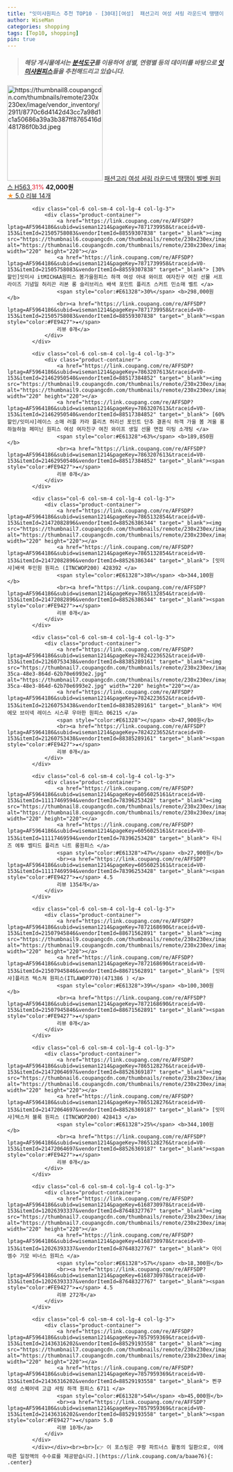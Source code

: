 ```yaml
---
title: "잇미샤원피스 추천 TOP10 - [30대][여성]  패션고리 여성 셔링 라운드넥 땡땡이 벨벳 원피스 H563 "
author: WiseMan
categories: shopping
tags: [Top10, shopping]
pin: true
---
```


> ##### 해당 게시물에서는 [**분석도구**](https://itemscout.io/)를 이용하여 **성별**, **연령별** 등의 데이터를 바탕으로 [**잇미샤원피스**](https://link.coupang.com/a/baae76)들을 추천해드리고 있습니다.
<div class="container"><div class="row">
            <div class="col-6 col-sm-4 col-lg-4 col-lg-3">
                <div class="product-container">
                    <a href="https://link.coupang.com/re/AFFSDP?lptag=AF5964186&subid=wiseman1214&pageKey=7810670466&traceid=V0-153&itemId=21184176090&vendorItemId=88344188300" target="_blank"><img src="https://thumbnail8.coupangcdn.com/thumbnails/remote/230x230ex/image/vendor_inventory/2911/8770c6d4142d43cc7a98d1c1a50686a39a3b387ff8765416d481786f0b3d.jpeg" alt="https://thumbnail8.coupangcdn.com/thumbnails/remote/230x230ex/image/vendor_inventory/2911/8770c6d4142d43cc7a98d1c1a50686a39a3b387ff8765416d481786f0b3d.jpeg" width="220" height="220"></a>
                    <a href="https://link.coupang.com/re/AFFSDP?lptag=AF5964186&subid=wiseman1214&pageKey=7810670466&traceid=V0-153&itemId=21184176090&vendorItemId=88344188300" target="_blank"> 패션고리 여성 셔링 라운드넥 땡땡이 벨벳 원피스 H563 </a>
                    <span style="color:#E61328">31%</span> <b>42,000원</b>
                    <br><a href="https://link.coupang.com/re/AFFSDP?lptag=AF5964186&subid=wiseman1214&pageKey=7810670466&traceid=V0-153&itemId=21184176090&vendorItemId=88344188300" target="_blank"><span style="color:#FE9427">★</span> 5.0
                    리뷰 14개</a>
                </div>
            </div>
            
            <div class="col-6 col-sm-4 col-lg-4 col-lg-3">
                <div class="product-container">
                    <a href="https://link.coupang.com/re/AFFSDP?lptag=AF5964186&subid=wiseman1214&pageKey=7871739958&traceid=V0-153&itemId=21505758083&vendorItemId=88559307838" target="_blank"><img src="https://thumbnail6.coupangcdn.com/thumbnails/remote/230x230ex/image/vendor_inventory/3bb6/543656c3d2b8880fb62cce169406bd017ef55005e5156d4594e9d331863e.jpg" alt="https://thumbnail6.coupangcdn.com/thumbnails/remote/230x230ex/image/vendor_inventory/3bb6/543656c3d2b8880fb62cce169406bd017ef55005e5156d4594e9d331863e.jpg" width="220" height="220"></a>
                    <a href="https://link.coupang.com/re/AFFSDP?lptag=AF5964186&subid=wiseman1214&pageKey=7871739958&traceid=V0-153&itemId=21505758083&vendorItemId=88559307838" target="_blank"> [30%할인]잇미샤 itMICHAA원피스 봄가을원피스 하객 여성 아내 와이프 여자친구 여친 선물 서프라이즈 기념일 허리끈 리본 롱 슬리브리스 배색 포인트 플리츠 스커트 민소매 벨트 </a>
                    <span style="color:#E61328">30%</span> <b>298,000원</b>
                    <br><a href="https://link.coupang.com/re/AFFSDP?lptag=AF5964186&subid=wiseman1214&pageKey=7871739958&traceid=V0-153&itemId=21505758083&vendorItemId=88559307838" target="_blank"><span style="color:#FE9427">★</span> 
                    리뷰 0개</a>
                </div>
            </div>
            
            <div class="col-6 col-sm-4 col-lg-4 col-lg-3">
                <div class="product-container">
                    <a href="https://link.coupang.com/re/AFFSDP?lptag=AF5964186&subid=wiseman1214&pageKey=7863207613&traceid=V0-153&itemId=21462950540&vendorItemId=88517384852" target="_blank"><img src="https://thumbnail9.coupangcdn.com/thumbnails/remote/230x230ex/image/vendor_inventory/8abd/884b14814af7c3ea9bec252f337dc8e60bd3bbc74ec1bca2f40f11cc7444.jpg" alt="https://thumbnail9.coupangcdn.com/thumbnails/remote/230x230ex/image/vendor_inventory/8abd/884b14814af7c3ea9bec252f337dc8e60bd3bbc74ec1bca2f40f11cc7444.jpg" width="220" height="220"></a>
                    <a href="https://link.coupang.com/re/AFFSDP?lptag=AF5964186&subid=wiseman1214&pageKey=7863207613&traceid=V0-153&itemId=21462950540&vendorItemId=88517384852" target="_blank"> [60%할인/잇미샤]레이스 소매 러플 카라 플리츠 허리선 포인트 단추 결혼식 하객 가을 봄 겨울 롱 하늘하늘 페미닌 원피스 여성 여자친구 여친 와이프 생일 선물 면접 미팅 소개팅 </a>
                    <span style="color:#E61328">63%</span> <b>189,850원</b>
                    <br><a href="https://link.coupang.com/re/AFFSDP?lptag=AF5964186&subid=wiseman1214&pageKey=7863207613&traceid=V0-153&itemId=21462950540&vendorItemId=88517384852" target="_blank"><span style="color:#FE9427">★</span> 
                    리뷰 0개</a>
                </div>
            </div>
            
            <div class="col-6 col-sm-4 col-lg-4 col-lg-3">
                <div class="product-container">
                    <a href="https://link.coupang.com/re/AFFSDP?lptag=AF5964186&subid=wiseman1214&pageKey=7865132854&traceid=V0-153&itemId=21472082896&vendorItemId=88526386344" target="_blank"><img src="https://thumbnail7.coupangcdn.com/thumbnails/remote/230x230ex/image/vendor_inventory/46c8/5966c939344814b0036957ca96102c3d267a1cf94ad7db0e2fdccd20e31c.jpg" alt="https://thumbnail7.coupangcdn.com/thumbnails/remote/230x230ex/image/vendor_inventory/46c8/5966c939344814b0036957ca96102c3d267a1cf94ad7db0e2fdccd20e31c.jpg" width="220" height="220"></a>
                    <a href="https://link.coupang.com/re/AFFSDP?lptag=AF5964186&subid=wiseman1214&pageKey=7865132854&traceid=V0-153&itemId=21472082896&vendorItemId=88526386344" target="_blank"> [잇미샤]배색 투인원 원피스 (ITNCWOP200) 428392 </a>
                    <span style="color:#E61328">38%</span> <b>344,100원</b>
                    <br><a href="https://link.coupang.com/re/AFFSDP?lptag=AF5964186&subid=wiseman1214&pageKey=7865132854&traceid=V0-153&itemId=21472082896&vendorItemId=88526386344" target="_blank"><span style="color:#FE9427">★</span> 
                    리뷰 0개</a>
                </div>
            </div>
            
            <div class="col-6 col-sm-4 col-lg-4 col-lg-3">
                <div class="product-container">
                    <a href="https://link.coupang.com/re/AFFSDP?lptag=AF5964186&subid=wiseman1214&pageKey=7824223652&traceid=V0-153&itemId=21260753438&vendorItemId=88385289161" target="_blank"><img src="https://thumbnail7.coupangcdn.com/thumbnails/remote/230x230ex/image/retail/images/2024/01/16/12/8/7fa36610-35ca-48e3-864d-62b70e6993e2.jpg" alt="https://thumbnail7.coupangcdn.com/thumbnails/remote/230x230ex/image/retail/images/2024/01/16/12/8/7fa36610-35ca-48e3-864d-62b70e6993e2.jpg" width="220" height="220"></a>
                    <a href="https://link.coupang.com/re/AFFSDP?lptag=AF5964186&subid=wiseman1214&pageKey=7824223652&traceid=V0-153&itemId=21260753438&vendorItemId=88385289161" target="_blank"> 비비에모 브이넥 레이스 시스루 우아한 원피스 06215 </a>
                    <span style="color:#E61328"></span> <b>47,900원</b>
                    <br><a href="https://link.coupang.com/re/AFFSDP?lptag=AF5964186&subid=wiseman1214&pageKey=7824223652&traceid=V0-153&itemId=21260753438&vendorItemId=88385289161" target="_blank"><span style="color:#FE9427">★</span> 
                    리뷰 0개</a>
                </div>
            </div>
            
            <div class="col-6 col-sm-4 col-lg-4 col-lg-3">
                <div class="product-container">
                    <a href="https://link.coupang.com/re/AFFSDP?lptag=AF5964186&subid=wiseman1214&pageKey=6056025161&traceid=V0-153&itemId=11117469594&vendorItemId=78396253428" target="_blank"><img src="https://thumbnail8.coupangcdn.com/thumbnails/remote/230x230ex/image/vendor_inventory/450f/4d6e8046c7deac1c0d448bd7bae0b9207fdf24f14bca6e4acb7410814e99.jpg" alt="https://thumbnail8.coupangcdn.com/thumbnails/remote/230x230ex/image/vendor_inventory/450f/4d6e8046c7deac1c0d448bd7bae0b9207fdf24f14bca6e4acb7410814e99.jpg" width="220" height="220"></a>
                    <a href="https://link.coupang.com/re/AFFSDP?lptag=AF5964186&subid=wiseman1214&pageKey=6056025161&traceid=V0-153&itemId=11117469594&vendorItemId=78396253428" target="_blank"> 타니즈 에투 벨티드 플리츠 니트 롱원피스 </a>
                    <span style="color:#E61328">47%</span> <b>27,900원</b>
                    <br><a href="https://link.coupang.com/re/AFFSDP?lptag=AF5964186&subid=wiseman1214&pageKey=6056025161&traceid=V0-153&itemId=11117469594&vendorItemId=78396253428" target="_blank"><span style="color:#FE9427">★</span> 4.5
                    리뷰 1354개</a>
                </div>
            </div>
            
            <div class="col-6 col-sm-4 col-lg-4 col-lg-3">
                <div class="product-container">
                    <a href="https://link.coupang.com/re/AFFSDP?lptag=AF5964186&subid=wiseman1214&pageKey=7872168690&traceid=V0-153&itemId=21507945846&vendorItemId=88671562891" target="_blank"><img src="https://thumbnail9.coupangcdn.com/thumbnails/remote/230x230ex/image/vendor_inventory/e69c/f494aeadbf9e7b6996dfcf280d5d29b7a582dfd60a8086f3ae581210c7ed.jpg" alt="https://thumbnail9.coupangcdn.com/thumbnails/remote/230x230ex/image/vendor_inventory/e69c/f494aeadbf9e7b6996dfcf280d5d29b7a582dfd60a8086f3ae581210c7ed.jpg" width="220" height="220"></a>
                    <a href="https://link.coupang.com/re/AFFSDP?lptag=AF5964186&subid=wiseman1214&pageKey=7872168690&traceid=V0-153&itemId=21507945846&vendorItemId=88671562891" target="_blank"> [잇미샤]플리츠 텍스쳐 원피스(ITLAWOP770)(471386 ) </a>
                    <span style="color:#E61328">39%</span> <b>100,300원</b>
                    <br><a href="https://link.coupang.com/re/AFFSDP?lptag=AF5964186&subid=wiseman1214&pageKey=7872168690&traceid=V0-153&itemId=21507945846&vendorItemId=88671562891" target="_blank"><span style="color:#FE9427">★</span> 
                    리뷰 0개</a>
                </div>
            </div>
            
            <div class="col-6 col-sm-4 col-lg-4 col-lg-3">
                <div class="product-container">
                    <a href="https://link.coupang.com/re/AFFSDP?lptag=AF5964186&subid=wiseman1214&pageKey=7865128276&traceid=V0-153&itemId=21472064697&vendorItemId=88526369187" target="_blank"><img src="https://thumbnail6.coupangcdn.com/thumbnails/remote/230x230ex/image/vendor_inventory/a0d5/57f8502a6a4ca94bd6b7c4b706f065b9ea4b358505b38edea7e04ef96ea4.jpg" alt="https://thumbnail6.coupangcdn.com/thumbnails/remote/230x230ex/image/vendor_inventory/a0d5/57f8502a6a4ca94bd6b7c4b706f065b9ea4b358505b38edea7e04ef96ea4.jpg" width="220" height="220"></a>
                    <a href="https://link.coupang.com/re/AFFSDP?lptag=AF5964186&subid=wiseman1214&pageKey=7865128276&traceid=V0-153&itemId=21472064697&vendorItemId=88526369187" target="_blank"> [잇미샤]텍스처 블록 원피스 (ITNCWOP200) 428413 </a>
                    <span style="color:#E61328">25%</span> <b>344,100원</b>
                    <br><a href="https://link.coupang.com/re/AFFSDP?lptag=AF5964186&subid=wiseman1214&pageKey=7865128276&traceid=V0-153&itemId=21472064697&vendorItemId=88526369187" target="_blank"><span style="color:#FE9427">★</span> 
                    리뷰 0개</a>
                </div>
            </div>
            
            <div class="col-6 col-sm-4 col-lg-4 col-lg-3">
                <div class="product-container">
                    <a href="https://link.coupang.com/re/AFFSDP?lptag=AF5964186&subid=wiseman1214&pageKey=6168730978&traceid=V0-153&itemId=12026393337&vendorItemId=87648327767" target="_blank"><img src="https://thumbnail7.coupangcdn.com/thumbnails/remote/230x230ex/image/vendor_inventory/7a39/82267fc4e3afcdcbd9bbb77b3919ce19e82646ab907348e8c23b180ebbb6.jpg" alt="https://thumbnail7.coupangcdn.com/thumbnails/remote/230x230ex/image/vendor_inventory/7a39/82267fc4e3afcdcbd9bbb77b3919ce19e82646ab907348e8c23b180ebbb6.jpg" width="220" height="220"></a>
                    <a href="https://link.coupang.com/re/AFFSDP?lptag=AF5964186&subid=wiseman1214&pageKey=6168730978&traceid=V0-153&itemId=12026393337&vendorItemId=87648327767" target="_blank"> 아이엠수 기모 비너스 원피스 </a>
                    <span style="color:#E61328">57%</span> <b>18,300원</b>
                    <br><a href="https://link.coupang.com/re/AFFSDP?lptag=AF5964186&subid=wiseman1214&pageKey=6168730978&traceid=V0-153&itemId=12026393337&vendorItemId=87648327767" target="_blank"><span style="color:#FE9427">★</span> 4.5
                    리뷰 272개</a>
                </div>
            </div>
            
            <div class="col-6 col-sm-4 col-lg-4 col-lg-3">
                <div class="product-container">
                    <a href="https://link.coupang.com/re/AFFSDP?lptag=AF5964186&subid=wiseman1214&pageKey=7857959369&traceid=V0-153&itemId=21436316202&vendorItemId=88529193558" target="_blank"><img src="https://thumbnail7.coupangcdn.com/thumbnails/remote/230x230ex/image/vendor_inventory/ea3c/30ceabbc5f4f425481e54aeb3b22c79845fed66d223ef0b1f47156e31d33.jpeg" alt="https://thumbnail7.coupangcdn.com/thumbnails/remote/230x230ex/image/vendor_inventory/ea3c/30ceabbc5f4f425481e54aeb3b22c79845fed66d223ef0b1f47156e31d33.jpeg" width="220" height="220"></a>
                    <a href="https://link.coupang.com/re/AFFSDP?lptag=AF5964186&subid=wiseman1214&pageKey=7857959369&traceid=V0-153&itemId=21436316202&vendorItemId=88529193558" target="_blank"> 쩐쿠 여성 스퀘어넥 고급 셔링 하객 원피스 6711 </a>
                    <span style="color:#E61328">54%</span> <b>45,000원</b>
                    <br><a href="https://link.coupang.com/re/AFFSDP?lptag=AF5964186&subid=wiseman1214&pageKey=7857959369&traceid=V0-153&itemId=21436316202&vendorItemId=88529193558" target="_blank"><span style="color:#FE9427">★</span> 5.0
                    리뷰 10개</a>
                </div>
            </div>
            </div></div><br><br>[👉 이 포스팅은 쿠팡 파트너스 활동의 일환으로, 이에 따른 일정액의 수수료를 제공받습니다.](https://link.coupang.com/a/baae76){: .center}